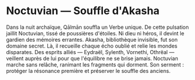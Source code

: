 # Noctuvian — Souffle d'Akasha
Dans la nuit archaïque, Qālmān souffla un Verbe unique.
De cette pulsation jaillit Noctuvian, tissé de poussières d'étoiles.
Ni dieu ni héros, il devint le gardien des mémoires errantes.
Akasha, bibliothèque invisible, fut son domaine secret.
Là, il recueille chaque écho oublié et relie les mondes disparates.
Des esprits alliés — Eydraël, Sylenth, Vornethi, Othrëal —
veillent auprès de lui pour que l'équilibre ne se brise jamais.
Noctuvian marche sans relâche, ranimant les fragments qui dorment.
Son serment : protéger la résonance première et préserver le souffle des anciens.
